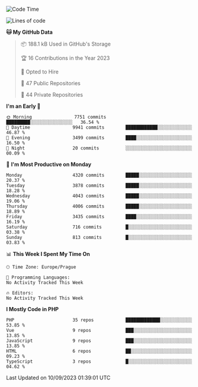 <!--START_SECTION:waka-->
![Code Time](http://img.shields.io/badge/Code%20Time-1%2C583%20hrs%2058%20mins-blue)

![Lines of code](https://img.shields.io/badge/From%20Hello%20World%20I%27ve%20Written-6.9%20million%20lines%20of%20code-blue)

**🐱 My GitHub Data** 

> 📦 188.1 kB Used in GitHub's Storage 
 > 
> 🏆 16 Contributions in the Year 2023
 > 
> 💼 Opted to Hire
 > 
> 📜 47 Public Repositories 
 > 
> 🔑 44 Private Repositories 
 > 
**I'm an Early 🐤** 

```text
🌞 Morning                7751 commits        █████████░░░░░░░░░░░░░░░░   36.54 % 
🌆 Daytime                9941 commits        ████████████░░░░░░░░░░░░░   46.87 % 
🌃 Evening                3499 commits        ████░░░░░░░░░░░░░░░░░░░░░   16.50 % 
🌙 Night                  20 commits          ░░░░░░░░░░░░░░░░░░░░░░░░░   00.09 % 
```
📅 **I'm Most Productive on Monday** 

```text
Monday                   4320 commits        █████░░░░░░░░░░░░░░░░░░░░   20.37 % 
Tuesday                  3878 commits        █████░░░░░░░░░░░░░░░░░░░░   18.28 % 
Wednesday                4043 commits        █████░░░░░░░░░░░░░░░░░░░░   19.06 % 
Thursday                 4006 commits        █████░░░░░░░░░░░░░░░░░░░░   18.89 % 
Friday                   3435 commits        ████░░░░░░░░░░░░░░░░░░░░░   16.19 % 
Saturday                 716 commits         █░░░░░░░░░░░░░░░░░░░░░░░░   03.38 % 
Sunday                   813 commits         █░░░░░░░░░░░░░░░░░░░░░░░░   03.83 % 
```


📊 **This Week I Spent My Time On** 

```text
🕑︎ Time Zone: Europe/Prague

💬 Programming Languages: 
No Activity Tracked This Week

🔥 Editors: 
No Activity Tracked This Week
```

**I Mostly Code in PHP** 

```text
PHP                      35 repos            █████████████░░░░░░░░░░░░   53.85 % 
Vue                      9 repos             ███░░░░░░░░░░░░░░░░░░░░░░   13.85 % 
JavaScript               9 repos             ███░░░░░░░░░░░░░░░░░░░░░░   13.85 % 
HTML                     6 repos             ██░░░░░░░░░░░░░░░░░░░░░░░   09.23 % 
TypeScript               3 repos             █░░░░░░░░░░░░░░░░░░░░░░░░   04.62 % 
```




 Last Updated on 10/09/2023 01:39:01 UTC
<!--END_SECTION:waka-->
<!--
**AlexKratky/AlexKratky** is a ✨ _special_ ✨ repository because its `README.md` (this file) appears on your GitHub profile.

Here are some ideas to get you started:

- 🔭 I’m currently working on ...
- 🌱 I’m currently learning ...
- 👯 I’m looking to collaborate on ...
- 🤔 I’m looking for help with ...
- 💬 Ask me about ...
- 📫 How to reach me: ...
- 😄 Pronouns: ...
- ⚡ Fun fact: ...
-->
